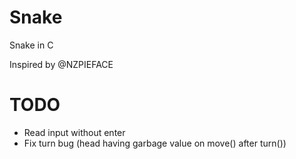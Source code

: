 # Snake

Snake in C

Inspired by @NZPIEFACE


# TODO

- Read input without enter
- Fix turn bug (head having garbage value on move() after turn())

